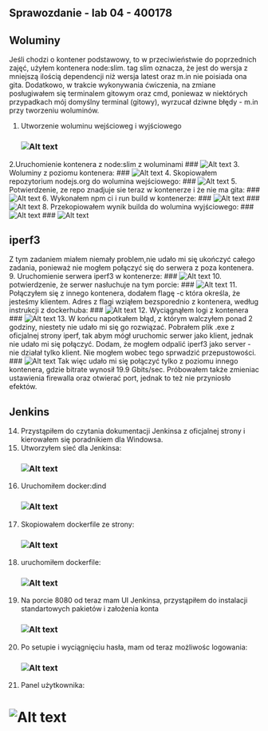 ## Sprawozdanie - lab 04 - 400178
## Woluminy
Jeśli chodzi o kontener podstawowy, to w przeciwieństwie do poprzednich zajęć, użyłem kontenera node:slim. tag slim oznacza, że jest do wersja z mniejszą ilością dependencji niż wersja latest oraz m.in nie poisiada ona gita. Dodatkowo, w trakcie wykonywania ćwiczenia, na zmiane posługiwałem się terminalem gitowym oraz cmd, poniewaz w niektórych przypadkach mój domyślny terminal (gitowy), wyrzucał dziwne błędy - m.in przy tworzeniu woluminów.
1. Utworzenie woluminu wejścioweg i wyjściowego
    ### ![Alt text](1-volumes-create.PNG?raw=true)
2.Uruchomienie kontenera z node:slim z woluminami
    ### ![Alt text](1-node-slim-with-voluimes.PNG?raw=true)
3. Woluminy z poziomu kontenera:
    ### ![Alt text](3-volumes-created-container.PNG?raw=true)
4. Skopiowałem repozytorium nodejs.org do wolumina  wejściowego:
    ### ![Alt text](4-repo-on-volin-windows.PNG?raw=true)
5. Potwierdzenie, ze repo znadjuje sie teraz w kontenerze i że nie ma gita:
    ### ![Alt text](5-potw.PNG?raw=true)
6. Wykonałem npm ci i run build w kontenerze:
    ### ![Alt text](6-npm-ci.PNG?raw=true)
    ### ![Alt text](7-run-build.PNG?raw=true)
8. Przekopiowałem wynik builda do wolumina wyjściowego:
    ### ![Alt text](8-cp.PNG?raw=true)
    ### ![Alt text](9-local.PNG?raw=true)
## iperf3
Z tym zadaniem miałem niemały problem,nie udało mi się ukończyć całego zadania, ponieważ nie mogłem połączyć się do serwera z poza kontenera. 
9. Uruchomienie serwera iperf3 w kontenerze:
    ### ![Alt text](10-iperf.PNG?raw=true)
10. potwierdzenie, że serwer nasłuchuje na tym porcie:
    ### ![Alt text](11-nasluchuje.PNG?raw=true)
11. Połączyłem się z innego kontenera, dodałem flagę -c która określa, że jesteśmy klientem. Adres z flagi wziąłem bezsporednio z kontenera, według instrukcji z dockerhuba:
    ### ![Alt text](12-connection.PNG?raw=true)
12. Wyciągnąłem logi z kontenera
    ### ![Alt text](13-iplogs.PNG?raw=true)
13. W końcu napotkałem błąd, z którym walczyłem ponad 2 godziny, niestety nie udało mi się go rozwiązać. Pobrałem plik .exe z oficjalnej strony iperf, tak abym mógł uruchomic serwer jako klient, jednak nie udało mi się połączyć. Dodam, że mogłem odpalić iperf3 jako server - nie działał tylko klient. Nie mogłem wobec tego sprwadzić przepustowości.
    ### ![Alt text](14-blad.PNG?raw=true)
Tak więc udało mi się połączyć tylko z poziomu innego kontenera, gdzie bitrate wynosił 19.9 Gbits/sec. Próbowałem także zmieniac  ustawienia firewalla oraz otwierać port, jednak to też nie przyniosło efektów.
## Jenkins
14. Przystąpiłem do czytania dokumentacji Jenkinsa z oficjalnej strony i kierowałem się poradnikiem dla Windowsa.
15. Utworzyłem sieć dla Jenkinsa:
    ### ![Alt text](15-jenkins-network.PNG?raw=true)
16. Uruchomiłem docker:dind
    ### ![Alt text](16-jenkins-dockerrun.PNG?raw=true)
17. Skopiowałem dockerfile ze strony:
    ### ![Alt text](17-dockerfile.PNG?raw=true)
18. uruchomiłem dockerfile:
    ### ![Alt text](18-jenkins-dockerfile.PNG?raw=true)
19. Na porcie 8080 od teraz mam UI Jenkinsa, przystąpiłem do instalacji standartowych pakietów i założenia konta
    ### ![Alt text](19-wizard.PNG?raw=true)
20. Po setupie i wyciągnięciu hasła, mam od teraz możliwośc logowania:
    ### ![Alt text](20-login.PNG?raw=true)
21. Panel użytkownika:
# ![Alt text](21-welcome.PNG?raw=true)
